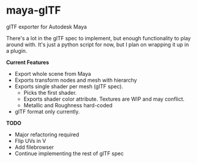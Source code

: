# maya-glTF
glTF exporter for Autodesk Maya

There's a lot in the glTF spec to implement, but enough functionality to play around with.  It's just a python script for now, but I plan on wrapping it up in a plugin.

**Current Features**
- Export whole scene from Maya
- Exports transform nodes and mesh with hierarchy
- Exports single shader per mesh (glTF spec).
   - Picks the first shader.
   - Exports shader color attribute.  Textures are WIP and may conflict.
   - Metallic and Roughness hard-coded
- glTF format only currently.
   
**TODO**
- Major refactoring required
- Flip UVs in V
- Add filebrowser
- Continue implementing the rest of glTF spec
